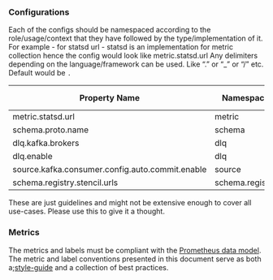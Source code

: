 ### Configurations

Each of the configs should be namespaced according to the role/usage/context that they have followed by the type/implementation of it. For example - for statsd url - statsd is an implementation for metric collection hence the config would look like metric.statsd.url
Any delimiters depending on the language/framework can be used. Like “.” or “\_” or “/” etc. Default would be `.`

| Property Name                                   | Namespace       | Type (optional) | Config Name                        |
| ----------------------------------------------- | --------------- | --------------- | ---------------------------------- |
| metric.statsd.url                               | metric          | statsd          | url                                |
| schema.proto.name                               | schema          | proto           | name                               |
| dlq.kafka.brokers                               | dlq             | kafka           | brokers                            |
| dlq.enable                                      | dlq             | -               | enable                             |
| source.kafka.consumer.config.auto.commit.enable | source          | kafka           | consumer.config.auto.commit.enable |
| schema.registry.stencil.urls                    | schema.registry | stencil         | urls                               |

These are just guidelines and might not be extensive enough to cover all use-cases. Please use this to give it a thought.

### Metrics

The metrics and labels must be compliant with the [Prometheus data model](https://prometheus.io/docs/concepts/data_model/#metric-names-and-labels).
The metric and label conventions presented in this document serve as both a;[style-guide](https://prometheus.io/docs/practices/naming/) and a collection of best practices.
